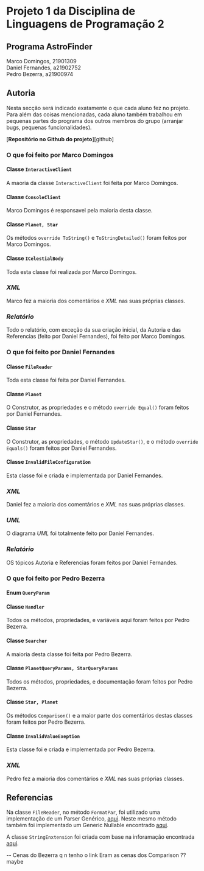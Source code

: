 # Projeto 1 da Disciplina de Linguagens de Programação 2

## Programa AstroFinder

Marco Domingos, 21901309  
Daniel Fernandes, a21902752   
Pedro Bezerra, a21900974  

## Autoria

Nesta secção será indicado exatamente o que cada aluno fez no projeto. Para além
das coisas mencionadas, cada aluno também trabalhou em pequenas partes do
programa dos outros membros do grupo (arranjar bugs, pequenas funcionalidades).

[**Repositório no Github do projeto**][github]

### O que foi feito por Marco Domingos

#### Classe `InteractiveClient`

A maoria da classe `InteractiveClient` foi feita por Marco Domingos.

#### Classe `ConsoleClient`

Marco Domingos é responsavel pela maioria desta classe.

#### Classe `Planet, Star`

Os métodos `override ToString()` e `ToStringDetailed()` foram feitos por 
Marco Domingos.

#### Classe `ICelestialBody`

Toda esta classe foi realizada por Marco Domingos.

### *XML*

Marco fez a maioria dos comentários e *XML* nas suas próprias classes.

### *Relatório*

Todo o relatório, com exceção da sua criação inicial, da Autoria e das
Referencias (feito por Daniel Fernandes), foi feito por Marco Domingos.

### O que foi feito por Daniel Fernandes

#### Classe `FileReader`

Toda esta classe foi feita por Daniel Fernandes.

#### Classe `Planet`

O Construtor, as propriedades e o método `override Equal()` foram feitos por
Daniel Fernandes.

#### Classe `Star`

O Construtor, as propriedades, o método `UpdateStar()`, e o método 
`override Equals()` foram feitos por Daniel Fernandes.

#### Classe `InvalidFileConfiguration` 
Esta classe foi e criada e implementada por Daniel Fernandes.

### *XML*

Daniel fez a maioria dos comentários e *XML* nas suas próprias classes.

### *UML* 

O diagrama *UML* foi totalmente feito por Daniel Fernandes.

### *Relatório*

OS tópicos Autoria e Referencias foram feitos por Daniel Fernandes.

### O que foi feito por Pedro Bezerra

#### Enum `QueryParam`

#### Classe `Handler`

Todos os métodos, propriedades, e variáveis aqui foram feitos por Pedro Bezerra.

#### Classe `Searcher`

A maioria desta classe foi feita por Pedro Bezerra.

#### Classe `PlanetQueryParams, StarQueryParams`

Todos os métodos, propriedades, e documentação foram feitos por Pedro Bezerra.

#### Classe `Star, Planet`

Os métodos `Comparison()` e a maior parte dos comentários destas 
classes foram feitos por Pedro Bezerra. 

#### Classe `InvalidValueExeption`

Esta classe foi e criada e implementada por Pedro Bezerra.

### *XML*

Pedro fez a maioria dos comentários e *XML* nas suas próprias classes.




## Referencias

Na classe `FileReader`, no método `FormatPar`, foi utilizado uma implementação 
de um Parser Genérico, [aqui][link1]. Neste mesmo método também foi implementado 
um Generic Nullable<T> encontrado [aqui][link2].

A classe `StringEnxtension` foi criada com base na inforamação encontrada 
[aqui][link3].

-- Cenas do Bezerra q n tenho o link 
Eram as cenas dos Comparison ?? maybe

[link1]:https://stackoverflow.com/questions/2961656/generic-tryparse
[link2]:https://stackoverflow.com/questions/209160/nullable-type-as-a-generic-parameter-possiblehow-to-remove-elements-from-a-generic-list-while-iterating-over-it
[link3]:https://stackoverflow.com/questions/4105386/can-maximum-number-of-characters-be-defined-in-c-sharp-format-strings-like-in-c
